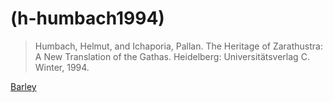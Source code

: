 # (h-humbach1994)
> Humbach, Helmut, and Ichaporia, Pallan. The Heritage of Zarathustra: A New Translation of the Gathas. Heidelberg: Universitätsverlag C. Winter, 1994.

[Barley](barley.md)
